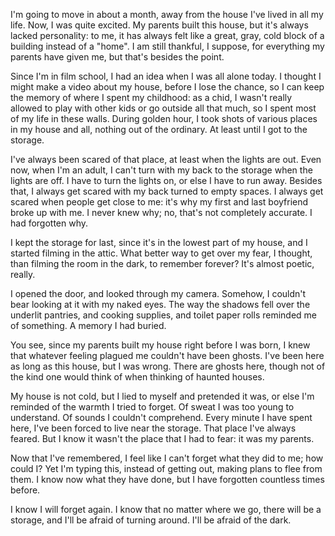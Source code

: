 I'm going to move in about a month, away from the house I've lived in all my life. Now, I was quite excited. My parents built this house, but it's always lacked personality: to me, it has always felt like a great, gray, cold block of a building instead of a "home". I am still thankful, I suppose, for everything my parents have given me, but that's besides the point.

Since I'm in film school, I had an idea  when I was all alone today. I thought I might make a video about my house, before I lose the chance, so I can keep the memory of where I spent my childhood: as a chid, I wasn't really allowed to play with other kids or go outside all that much, so I spent most of my life in these walls. During golden hour, I took shots of various places in my house and all, nothing out of the ordinary. At least until I got to the storage.

I've always been scared of that place, at least when the lights are out. Even now, when I'm an adult, I can't turn with my back to the storage when the lights are off. I have to turn the lights on, or else I have to run away. Besides that, I always get scared with my back turned to empty spaces. I always get scared when people get close to me: it's why my first and last boyfriend broke up with me. I never knew why; no, that's not completely accurate. I had forgotten why.

I kept the storage for last, since it's in the lowest part of my house, and I started filming in the attic. What better way to get over my fear, I thought, than filming the room in the dark, to remember forever? It's almost poetic, really. 

I opened the door, and looked through my camera. Somehow, I couldn't bear looking at it with my naked eyes. The way the shadows fell over the underlit pantries, and cooking supplies, and toilet paper rolls reminded me of something. A memory I had buried.

You see, since my parents built my house right before I was born, I knew that whatever feeling plagued me couldn't have been ghosts. I've been here as long as this house, but I was wrong. There are ghosts here, though not of the kind one would think of when thinking of haunted houses.

My house is not cold, but I lied to myself and pretended it was, or else I'm reminded of the warmth I tried to forget. Of sweat I was too young to understand. Of sounds I couldn't comprehend. Every minute I have spent here, I've been forced to live near the storage. That place I've always feared. But I know it wasn't the place that I had to fear: it was my parents. 

Now that I've remembered, I feel like I can't forget what they did to me; how could I? Yet I'm typing this, instead of getting out, making plans to flee from them. I know now what they have done, but I have forgotten countless times before.

I know I will forget again. I know that no matter where we go, there will be a storage, and I'll be afraid of turning around. I'll be afraid of the dark.